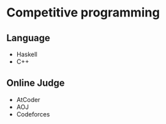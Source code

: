 # Competitive programming

## Language
- Haskell
- C++

## Online Judge
- AtCoder
- AOJ
- Codeforces
